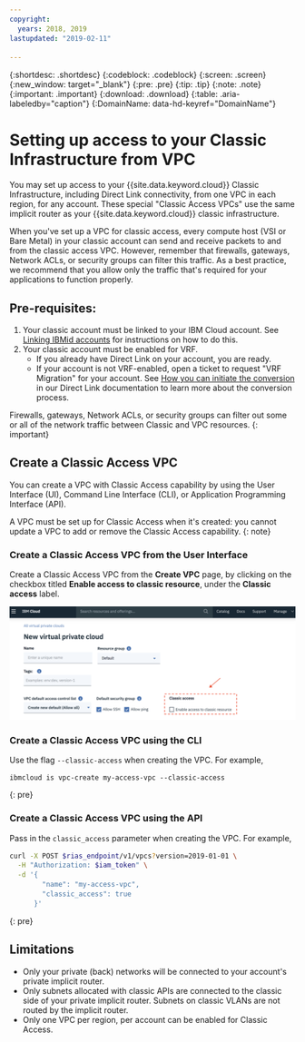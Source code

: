 ```yaml
---
copyright:
  years: 2018, 2019
lastupdated: "2019-02-11"

---
```


{:shortdesc: .shortdesc}
{:codeblock: .codeblock}
{:screen: .screen}
{:new_window: target="_blank"}
{:pre: .pre}
{:tip: .tip}
{:note: .note}
{:important: .important}
{:download: .download}
{:table: .aria-labeledby="caption"}
{:DomainName: data-hd-keyref="DomainName"}

# Setting up access to your Classic Infrastructure from VPC

You may set up access to your {{site.data.keyword.cloud}} Classic Infrastructure, including Direct Link connectivity, from one VPC in each region, for any account. These special "Classic Access VPCs" use the same implicit router as your {{site.data.keyword.cloud}} classic infrastructure.

When you've set up a VPC for classic access, every compute host (VSI or Bare Metal) in your classic account can send and receive packets to and from the classic access VPC. However, remember that firewalls, gateways, Network ACLs, or security groups can filter this traffic. As a best practice, we recommend that you allow only the traffic that's required for your applications to function properly.

## Pre-requisites:
1. Your classic account must be linked to your IBM Cloud account. See [Linking IBMid accounts](/docs/account/softlayerlink.html) for instructions on how to do this.
1. Your classic account must be enabled for VRF.
    * If you already have Direct Link on your account, you are ready.
    * If your account is not VRF-enabled, open a ticket to request "VRF Migration" for your account. See [How you can initiate the conversion](/docs/infrastructure/direct-link?topic=direct-link-how-you-can-initiate-the-conversion) in our Direct Link documentation to learn more about the conversion process.

Firewalls, gateways, Network ACLs, or security groups can filter out some or all of the network traffic between Classic and VPC resources.
{: important}

## Create a Classic Access VPC
You can create a VPC with Classic Access capability by using the User Interface (UI), Command Line Interface (CLI), or Application Programming Interface (API).

A VPC must be set up for Classic Access when it's created: you cannot update a VPC to add or remove the Classic Access capability.
{: note}

### Create a Classic Access VPC from the User Interface

Create a Classic Access VPC from the **Create VPC** page, by clicking on the checkbox titled **Enable access to classic resource**, under the **Classic access** label.

![classic-access-ui](/images/classic-access-ui.png)

### Create a Classic Access VPC using the CLI

Use the flag `--classic-access` when creating the VPC. For example,

```
ibmcloud is vpc-create my-access-vpc --classic-access
```
{: pre}


### Create a Classic Access VPC using the API

Pass in the `classic_access` parameter when creating the VPC. For example,

```bash
curl -X POST $rias_endpoint/v1/vpcs?version=2019-01-01 \
  -H "Authorization: $iam_token" \
  -d '{
        "name": "my-access-vpc",
        "classic_access": true
      }'
```
{: pre}


## Limitations

* Only your private (back) networks will be connected to your account's private implicit router.
* Only subnets allocated with classic APIs are connected to the classic side of your private implicit router. Subnets on classic VLANs are not routed by the implicit router.
* Only one VPC per region, per account can be enabled for Classic Access.
